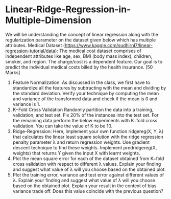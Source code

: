 # Linear-Ridge-Regression-in-Multiple-Dimension


We will be understanding the concept of linear regression along with the regularization parameter on the dataset given below which has multiple attributes. Medical Dataset (https://www.kaggle.com/sudhirnl7/linear-regression-tutorial/data): The medical cost dataset comprises of independent attributes like age, sex, BMI (body mass index), children, smoker, and region. The charge/cost is a dependent feature. Our goal is to predict the individual medical costs billed by the health insurance. [50 Marks]
1. Feature Normalization: As discussed in the class, we first have to standardize all the features by subtracting with the mean and dividing by the standard deviation. Verify your technique by computing the mean and variance of the transformed data and check if the mean is 0 and variance is 1.
2. K−Fold Cross Validation Randomly partition the data into a training, validation, and test set. Fix 20% of the instances into the test set. For the remaining data perform the below experiments with K−fold cross validation. You can take the value of K to be 10.
3. Ridge-Regression: Here, implement your own function ridgereg(X, Y, λ) that calculates the linear least square solution with the ridge regression penalty parameter λ and return regression weights. Use gradient descent technique to find these weights. Implement predridgereg(X, weights) that returns Y given the input X with learnt weights.
4. Plot the mean square error for each of the dataset obtained from K−fold cross validation with respect to different λ values. Explain your finding and suggest what value of λ will you choose based on the obtained plot.
5. Plot the training error, variance and test error against different values of λ. Explain your finding and suggest what value of λ will you choose based on the obtained plot. Explain your result in the context of bias variance trade off. Does this value coincide with the previous question?
